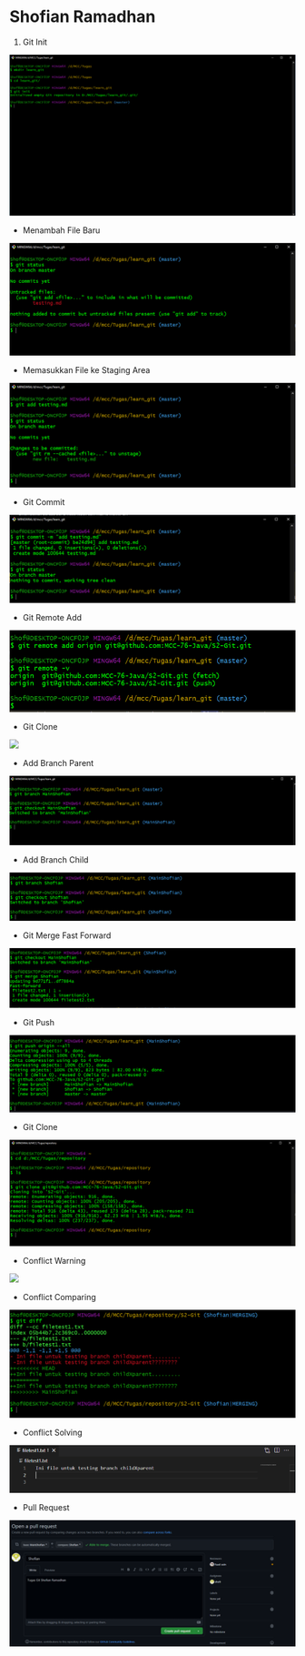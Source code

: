 # Shofian Ramadhan


1. Git Init

<img src="/img/init.PNG/">


- Menambah File Baru

<img src="/img/2_menambah_file_baru.PNG/">


- Memasukkan File ke Staging Area

<img src="/img/3. memasukkan file ke staging area.PNG/">


- Git Commit

<img src="/img/4. git commit.PNG/">


- Git Remote Add

<img src="/img/6. git remote add.PNG/">


- Git Clone

<img src="/img/7. git clone.PNG/">


- Add Branch Parent

<img src="/img/7. add branch mainShofian.PNG/">


- Add Branch Child

<img src="/img/8. membuat branch child.PNG/">


- Git Merge Fast Forward

<img src="/img/10. git merge fast forward.PNG/">


- Git Push

<img src="/img/11. git push.PNG/">


- Git Clone

<img src="/img/12. git clone.PNG/">


- Conflict Warning

<img src="/img/13. conflict warning.PNG/">


- Conflict Comparing

<img src="/img/15. comparing conflict.PNG/">


- Conflict Solving

<img src="/img/16. solving conflict.PNG/">


- Pull Request

<img src="/img/17. pull request.PNG/">
